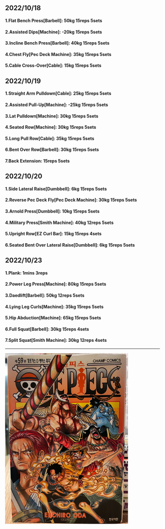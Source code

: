 ## 2022/10/18
#### 1.Flat Bench Press\[Barbell\]: 50kg 15reps 5sets
#### 2.Assisted Dips\[Machine\]: -20kg 15reps 5sets
#### 3.Incline Bench Press\[Barbell\]: 40kg 15reps 5sets
#### 4.Chest Fly\[Pec Deck Machine\]: 35kg 15reps 5sets
#### 5.Cable Cross-Over\[Cable\]: 15kg 15reps 5sets

## 2022/10/19
#### 1.Straight Arm Pulldown\[Cable\]: 25kg 15reps 5sets
#### 2.Assisted Pull-Up\[Machine\]: -25kg 15reps 5sets
#### 3.Lat Pulldown\[Machine\]: 30kg 15reps 5sets
#### 4.Seated Row\[Machine\]: 30kg 15reps 5sets
#### 5.Long Pull Row\[Cable\]: 35kg 15reps 5sets
#### 6.Bent Over Row\[Barbell\]: 30kg 15reps 5sets
#### 7.Back Extension: 15reps 5sets

## 2022/10/20
#### 1.Side Lateral Raise\[Dumbbell\]: 6kg 15reps 5sets
#### 2.Reverse Pec Deck Fly\[Pec Deck Machine\]: 30kg 15reps 5sets
#### 3.Arnold Press\[Dumbbell\]: 10kg 15reps 5sets
#### 4.Military Press\[Smith Machine\]: 40kg 12reps 5sets
#### 5.Upright Row\[EZ Curl Bar\]: 15kg 15reps 4sets
#### 6.Seated Bent Over Lateral Raise\[Dumbbell\]: 6kg 15reps 5sets

## 2022/10/23
#### 1.Plank: 1mins 3reps
#### 2.Power Leg Press\[Machine\]: 80kg 15reps 5sets
#### 3.Daedlift\[Barbell\]: 50kg 12reps 5sets
#### 4.Lying Leg Curls\[Machine\]: 35kg 15reps 5sets
#### 5.Hip Abduction\[Machine\]: 65kg 15reps 5sets
#### 6.Full Squat\[Barbell\]: 30kg 15reps 4sets
#### 7.Split Squat\[Smith Machine\]: 30kg 12reps 4sets

---

<img src='../_resources/__059.png' width='400px' />
